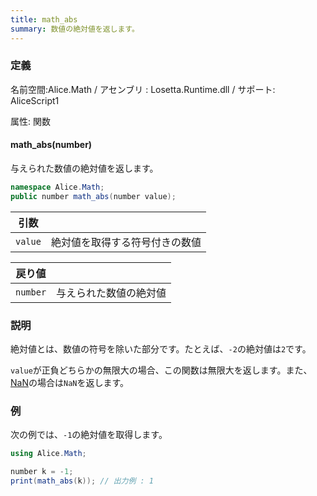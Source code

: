 ```yaml
---
title: math_abs
summary: 数値の絶対値を返します。
---
```


### 定義
名前空間:Alice.Math / アセンブリ : Losetta.Runtime.dll / サポート: AliceScript1

属性: 関数

#### math_abs(number)

与えられた数値の絶対値を返します。

```cs title="AliceScript"
namespace Alice.Math;
public number math_abs(number value);
```

|引数| |
|-|-|
|`value`|絶対値を取得する符号付きの数値|

|戻り値| |
|-|-|
|`number`|与えられた数値の絶対値|

### 説明
絶対値とは、数値の符号を除いた部分です。たとえば、`-2`の絶対値は`2`です。

`value`が正負どちらかの無限大の場合、この関数は無限大を返します。また、[NaN](./math_isnan.md)の場合は`NaN`を返します。

### 例
次の例では、`-1`の絶対値を取得します。

```cs title="AliceScript"
using Alice.Math;

number k = -1;
print(math_abs(k)); // 出力例 : 1
```